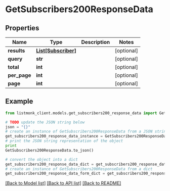 # GetSubscribers200ResponseData


## Properties
Name | Type | Description | Notes
------------ | ------------- | ------------- | -------------
**results** | [**List[Subscriber]**](Subscriber.md) |  | [optional] 
**query** | **str** |  | [optional] 
**total** | **int** |  | [optional] 
**per_page** | **int** |  | [optional] 
**page** | **int** |  | [optional] 

## Example

```python
from listmonk_client.models.get_subscribers200_response_data import GetSubscribers200ResponseData

# TODO update the JSON string below
json = "{}"
# create an instance of GetSubscribers200ResponseData from a JSON string
get_subscribers200_response_data_instance = GetSubscribers200ResponseData.from_json(json)
# print the JSON string representation of the object
print
GetSubscribers200ResponseData.to_json()

# convert the object into a dict
get_subscribers200_response_data_dict = get_subscribers200_response_data_instance.to_dict()
# create an instance of GetSubscribers200ResponseData from a dict
get_subscribers200_response_data_form_dict = get_subscribers200_response_data.from_dict(get_subscribers200_response_data_dict)
```
[[Back to Model list]](../README.md#documentation-for-models) [[Back to API list]](../README.md#documentation-for-api-endpoints) [[Back to README]](../README.md)


